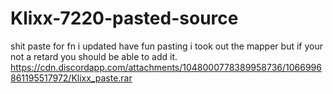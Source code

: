 # Klixx-7220-pasted-source
shit paste for fn i updated  have fun pasting i took out the mapper but if your not a retard you should be able to add it.
https://cdn.discordapp.com/attachments/1048000778389958736/1066996861195517972/Klixx_paste.rar 
